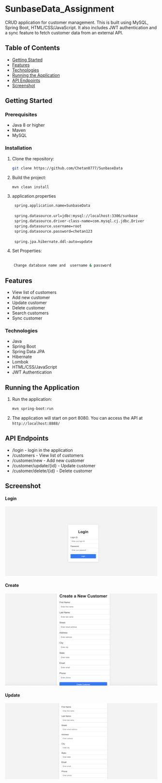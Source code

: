 # SunbaseData_Assignment

CRUD application for customer management. This is built using MySQL, Spring Boot, HTML/CSS/JavaScript. It also includes JWT authentication and a sync feature to fetch customer data from an external API.

## Table of Contents

- [Getting Started](#getting-started)
- [Features](#features)
- [Technologies](#technologies)
- [Running the Application](#running-the-application)
- [API Endpoints](#api-endpoints)
- [Screenshot](#screenshot)

## Getting Started

### Prerequisites

- Java 8 or higher
- Maven
- MySQL

### Installation

1. Clone the repository:

    ```bash
    git clone https://github.com/Chetan0777/SunbaseData
    ```

2. Build the project:

    ```bash
    mvn clean install
    ```
3. application.properties
     ```bash
      spring.application.name=SunbaseData

      spring.datasource.url=jdbc:mysql://localhost:3306/sunbase
      spring.datasource.driver-class-name=com.mysql.cj.jdbc.Driver
      spring.datasource.username=root
      spring.datasource.password=chetan123
      
      spring.jpa.hibernate.ddl-auto=update

     ```
4. Set Properties:
  ```bash

      Change database name and  username & password
  ```

## Features

- View list of customers
- Add new customer
- Update customer
- Delete customer
- Search customers
- Sync customer

### Technologies
- Java
- Spring Boot
- Spring Data JPA
- Hibernate
- Lombok
- HTML/CSS/JavaScript
- JWT Authentication

## Running the Application

1. Run the application:

    ```bash
    mvn spring-boot:run
    ```

2. The application will start on port 8080. You can access the API at `http://localhost:8888/`

## API Endpoints

- /login - login in the application
- /customers - View list of customers
- /customer/new - Add new customer
- /customer/update/{id} - Update customer
- /customer/delete/{id} - Delete customer

## Screenshot

#### Login
![Product API](images/login.png)

#### Create
![Product API](images/create.png)

#### Update
![Product API](images/update.png)
